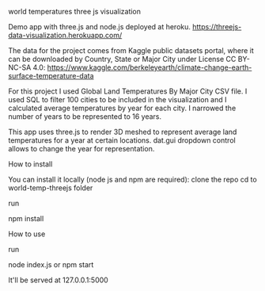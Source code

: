 world temperatures three js visualization

Demo app with three.js and node.js deployed at heroku.
https://threejs-data-visualization.herokuapp.com/

The data for the project comes from Kaggle public datasets portal, where it can be downloaded by Country, State or Major City under License CC BY-NC-SA 4.0: https://www.kaggle.com/berkeleyearth/climate-change-earth-surface-temperature-data

For this project I used Global Land Temperatures By Major City CSV file. I used SQL to filter 100 cities to be included in the visualization and I calculated average temperatures by year for each city. I narrowed the number of years to be represented to 16 years.

This app uses three.js to render 3D meshed to represent average land temperatures for a year at certain locations.
dat.gui dropdown control allows to change the year for representation.

How to install

You can install it locally (node js and npm are required):
clone the repo
cd to world-temp-threejs folder

run

npm install

How to use

run

node index.js
or
npm start

It'll be served at 127.0.0.1:5000
